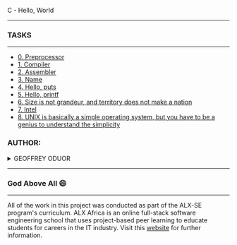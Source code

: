 C - Hello, World

----

### TASKS ###

----

- [0. Preprocessor](0-preprocessor)
- [1. Compiler](1-compiler)
- [2. Assembler](2-assembler)
- [3. Name](3-name)
- [4. Hello, puts](4-puts.c)
- [5. Hello, printf](5-printf.c)
- [6. Size is not grandeur, and territory does not make a nation](6-size.c)
- [7. Intel](100-intel)
- [8. UNIX is basically a simple operating system, but you have to be a genius to understand the simplicity](101-quote.c)



### AUTHOR:
<details>
    <summary>GEOFFREY ODUOR</summary>
    <ul>
        <li>
            <a href="https://github.com/luckyhope1">Github</a>
        </li>
        <li>
            <a href="https://twitter.com/TomGeoffry">Twitter</a>
        </li>
        <li>
            <a href="https://geoffrytom@gmail.com">e-mail</a>
        </li>
    </ul>
</details>

---

### God Above All  :smile:
___
All of the work in this project was conducted as part of the ALX-SE program's curriculum. ALX Africa is an online full-stack software engineering school that uses project-based peer learning to educate students for careers in the IT industry. Visit this <a href="https://www.alxafrica.com/software-engineering-2022">website</a> for further information.
